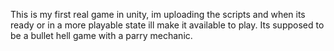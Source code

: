 This is my first real game in unity, im uploading the scripts and when its ready or in a more playable state ill make it available to play.
Its supposed to be a bullet hell game with a parry mechanic.
